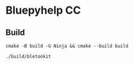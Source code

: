 # Bluepyhelp CC


## Build


```shell
cmake -B build -G Ninja && cmake --build build
```

```shell
./build/bletookit 
```